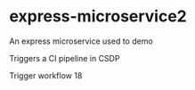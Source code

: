 # express-microservice2
An express microservice used to demo

Triggers a CI pipeline in CSDP

Trigger workflow 18
